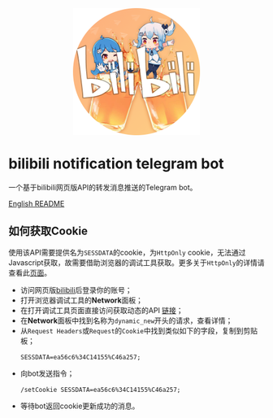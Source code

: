 <p align="center" style="align:center;height:250px;"><img width="250" src="https://github.com/MamoruDS/bilibili-notify-telegram-bot/raw/master/res/bilibili-noti-bot.png" alt="logo"></p>

# bilibili notification telegram bot
一个基于bilibili网页版API的转发消息推送的Telegram bot。 

[English README](README.md)
## 如何获取Cookie
使用该API需要提供名为`SESSDATA`的cookie，为`HttpOnly` cookie，无法通过Javascript获取，故需要借助浏览器的调试工具获取。更多关于`HttpOnly`的详情请查看此[页面](https://developer.mozilla.org/zh-CN/docs/Web/HTTP/Cookies#Cookie%E7%9A%84Secure_%E5%92%8CHttpOnly_%E6%A0%87%E8%AE%B0)。  
- 访问网页版[bilibili](https://www.bilibili.com)后登录你的账号；
- 打开浏览器调试工具的**Network**面板；
- 在打开调试工具页面直接访问获取动态的API [链接](https://api.vc.bilibili.com/dynamic_svr/v1/dynamic_svr/dynamic_new?uid=0&type=512)；
- 在**Network**面板中找到名称为`dynamic_new`开头的请求，查看详情；
- 从`Request Headers`或`Request`的`Cookie`中找到类似如下的字段，复制到剪贴板；
    ```
    SESSDATA=ea56c6%34C14155%C46a257;
    ```
- 向bot发送指令；
    ```
    /setCookie SESSDATA=ea56c6%34C14155%C46a257;
    ```
- 等待bot返回cookie更新成功的消息。